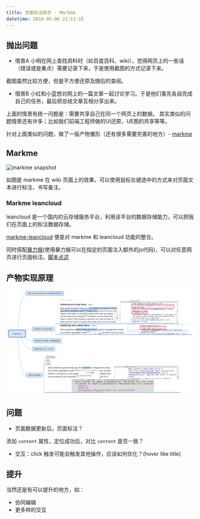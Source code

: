 ```yaml
---
title: 页面标注助手 - Markme
datetime: 2018-05-06 22:11:15
---
```


## 抛出问题

- 情景A
小明在网上查找资料时（如百度百科、wiki），觉得网页上的一些话（错误或是重点）需要记录下来，于是使用截图的方式记录下来。

截图虽然比较方便，但是不方便还原及随后的查阅。

- 情景B
小红和小蓝想对网上的一篇文章一起讨论学习。于是他们事先各自完成自己的任务，最后把总结文章互相分享出来。

上面的情景有统一问题是：需要共享自己在同一个网页上的数据。 其实类似的问题情景还有许多；比如我们前端工程师做的UI还原，UE图的共享等等。

针对上面类似的问题，做了一版产物雏形（还有很多需要完善的地方）- [markme](https://github.com/big-wheel/iioo/blob/master/packages/markme/Readme.md)

## Markme

![markme snapshot](https://github.com/big-wheel/iioo/raw/master/packages/markme/snapshot.gif)

如图是 markme 在 wiki 页面上的效果，可以使用鼠标左键选中的方式来对页面文本进行标注，书写备注。

### Markme leancloud
leancloud 是一个国内的云存储服务平台，利用该平台的数据存储能力，可以把我们在页面上的标注数据存储。

[markme-leancloud](https://github.com/big-wheel/iioo/tree/master/packages/markme-leancloud) 便是对 markme 和 leancloud 功能的整合。

同时搭配[暴力猴](https://chrome.google.com/webstore/detail/violentmonkey/jinjaccalgkegednnccohejagnlnfdag?hl=zh-CN)(使用暴力猴可以在指定的页面注入额外的js代码)，可以对任意网页进行页面标注。[脚本点这](https://gist.github.com/imcuttle/c345279c6b7a690a5722a8506ba8f1a9)

## 产物实现原理

![](./Markme.svg)

## 问题

* 页面数据更新后，页面标注？

添加 `content` 属性，定位成功后，对比 `content` 是否一致？

* 交互：click 触发可能会触发其他操作，应该如何优化？(hover like title)

## 提升

当然还是有可以提升的地方，如：
* 协同编辑
* 更多样的交互